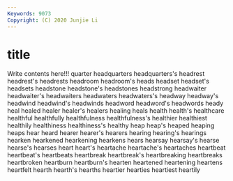 ```yaml
---
Keywords: 9073
Copyright: (C) 2020 Junjie Li
---
```


# title

Write contents here!!!
quarter 
headquarters 
headquarters's
headrest 
headrest's 
headrests 
headroom 
headroom's 
heads 
headset 
headset's 
headsets 
headstone
headstone's 
headstones 
headstrong 
headwaiter 
headwaiter's 
headwaiters 
headwaters 
headwaters's 
headway 
headway's
headwind 
headwind's 
headwinds 
headword 
headword's 
headwords 
heady 
heal 
healed 
healer
healer's 
healers 
healing 
heals 
health 
health's 
healthcare 
healthful 
healthfully 
healthfulness
healthfulness's 
healthier 
healthiest 
healthily 
healthiness 
healthiness's 
healthy 
heap 
heap's 
heaped
heaping 
heaps 
hear 
heard 
hearer 
hearer's 
hearers 
hearing 
hearing's 
hearings
hearken 
hearkened 
hearkening 
hearkens 
hears 
hearsay 
hearsay's 
hearse 
hearse's 
hearses
heart 
heart's 
heartache 
heartache's 
heartaches 
heartbeat 
heartbeat's 
heartbeats 
heartbreak 
heartbreak's
heartbreaking 
heartbreaks 
heartbroken 
heartburn 
heartburn's 
hearten 
heartened 
heartening 
heartens 
heartfelt
hearth 
hearth's 
hearths 
heartier 
hearties 
heartiest 
heartily 
